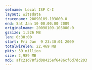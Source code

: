 ```yaml
---
setname: Local ISP C-I
layout: witsdata
tracename: 20090109-103000-0
end: Sat Jan 10 00:00:00 2009
originalname: 20090109-103000-0
gzsize: 1,526 MB
len: 0:30:00
start: Fri Jan  9 23:30:01 2009
totalwirelen: 22,469 MB
pkts: 39 million
size: 2,989 MB
md5: afc21d78f2d08425ef6486cf6d7dc203
---
```


